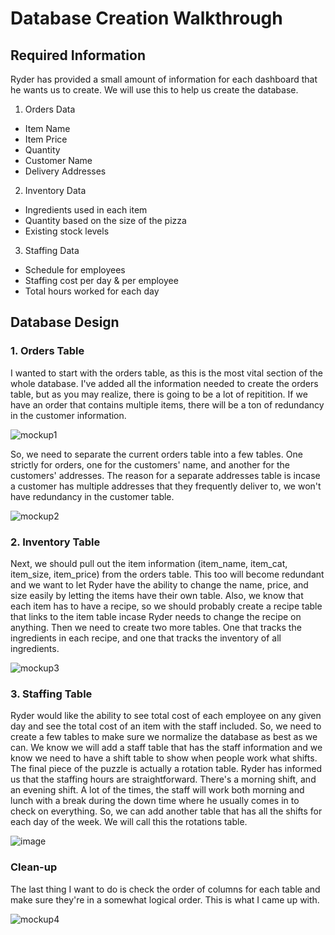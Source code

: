 # Database Creation Walkthrough

## Required Information
Ryder has provided a small amount of information for each dashboard that he wants us to create. We will use this to help us create the database.

1. Orders Data
  - Item Name
  - Item Price
  - Quantity
  - Customer Name
  - Delivery Addresses

2. Inventory Data
  - Ingredients used in each item
  - Quantity based on the size of the pizza
  - Existing stock levels

3. Staffing Data
  - Schedule for employees
  - Staffing cost per day & per employee
  - Total hours worked for each day

## Database Design

### 1. Orders Table

I wanted to start with the orders table, as this is the most vital section of the whole database. I've added all the information needed to create the orders table, but as you may realize, there is going to be a lot of repitition. If we have an order that contains multiple items, there will be a ton of redundancy in the customer information.

![mockup1](https://user-images.githubusercontent.com/104656507/193478546-0a958702-215a-41af-adf7-11579ca9e850.png)

So, we need to separate the current orders table into a few tables. One strictly for orders, one for the customers' name, and another for the customers' addresses. The reason for a separate addresses table is incase a customer has multiple addresses that they frequently deliver to, we won't have redundancy in the customer table.

![mockup2](https://user-images.githubusercontent.com/104656507/193478754-dc8066ed-fb63-4f97-93ab-d1fc5724cb2d.png)

### 2. Inventory Table

Next, we should pull out the item information (item_name, item_cat, item_size, item_price) from the orders table. This too will become redundant and we want to let Ryder have the ability to change the name, price, and size easily by letting the items have their own table. Also, we know that each item has to have a recipe, so we should probably create a recipe table that links to the item table incase Ryder needs to change the recipe on anything. Then we need to create two more tables. One that tracks the ingredients in each recipe, and one that tracks the inventory of all ingredients.

![mockup3](https://user-images.githubusercontent.com/104656507/193479228-8cf058e0-495b-4c57-b2aa-cc39a9c001b5.png)

### 3. Staffing Table

Ryder would like the ability to see total cost of each employee on any given day and see the total cost of an item with the staff included. So, we need to create a few tables to make sure we normalize the database as best as we can. We know we will add a staff table that has the staff information and we know we need to have a shift table to show when people work what shifts. The final piece of the puzzle is actually a rotation table. Ryder has informed us that the staffing hours are straightforward. There's a morning shift, and an evening shift. A lot of the times, the staff will work both morning and lunch with a break during the down time where he usually comes in to check on everything. So, we can add another table that has all the shifts for each day of the week. We will call this the rotations table.

![image](https://user-images.githubusercontent.com/104656507/193479617-026348b1-93c6-41c8-a089-9a32e9b93c87.png)

### Clean-up

The last thing I want to do is check the order of columns for each table and make sure they're in a somewhat logical order. This is what I came up with.

![mockup4](https://user-images.githubusercontent.com/104656507/193479730-f971110a-158a-48ed-9830-eee684899aa7.png)
